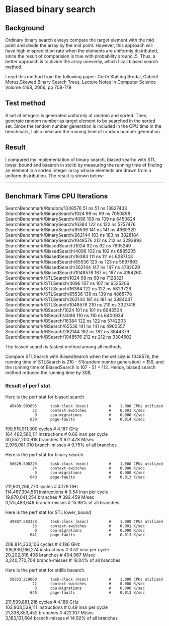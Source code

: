 # Biased binary search
## Background
Ordinary binary search always compare the target element with the mid point
and divide the array by the mid point. However, this approach will have high
misprediction rate when the elements are uniformly distributed, since the
result of comparision is true with probability around .5. Thus, a better
approach is to divide the array unevenly, which I call biased search method.

I read this method from the following paper:
Gerth Stølting Brodal, Gabriel Moruz,Skewed Binary Search Trees,
Lecture Notes in Computer Science Volume 4168, 2006, pp 708-719

## Test method
A set of integers is generated uniformly at random and sorted. Then, generate
random number as target element to be searched in the sorted set. Since the
random number generation is included in the CPU time in the benchmark, I also
measure the running time of random number generation.

## Result
I compared my implementation of binary search, biased searhc with STL
lower\_bound and bsearch in stdlib by measuring the running time of finding
an element in a sorted integer array whose elements are drawn from a uniform
distribution. The result is shown below:

----------------------------------------------------------------------------
Benchmark                                     Time           CPU Iterations
----------------------------------------------------------------------------
SearchBenchmark/Random/1048576               51 ns         51 ns   13827433
SearchBenchmark/BinarySearch/1024            99 ns         99 ns    7050898
SearchBenchmark/BinarySearch/4096           109 ns        109 ns    6450624
SearchBenchmark/BinarySearch/16384          122 ns        122 ns    5757476
SearchBenchmark/BinarySearch/65536          141 ns        141 ns    4960329
SearchBenchmark/BinarySearch/262144         183 ns        183 ns    3828184
SearchBenchmark/BinarySearch/1048576        212 ns        212 ns    3293893
SearchBenchmark/BiasedSearch/1024            92 ns         92 ns    7605249
SearchBenchmark/BiasedSearch/4096           102 ns        102 ns    6885205
SearchBenchmark/BiasedSearch/16384          111 ns        111 ns    6287143
SearchBenchmark/BiasedSearch/65536          123 ns        123 ns    5697893
SearchBenchmark/BiasedSearch/262144         147 ns        147 ns    4782029
SearchBenchmark/BiasedSearch/1048576        167 ns        167 ns    4184260
SearchBenchmark/STLSearch/1024               98 ns         98 ns    7128321
SearchBenchmark/STLSearch/4096              107 ns        107 ns    6525206
SearchBenchmark/STLSearch/16384             122 ns        122 ns    5823726
SearchBenchmark/STLSearch/65536             139 ns        139 ns    4865778
SearchBenchmark/STLSearch/262144            181 ns        181 ns    3884047
SearchBenchmark/STLSearch/1048576           210 ns        210 ns    3327416
SearchBenchmark/BSearch/1024                101 ns        101 ns    6943504
SearchBenchmark/BSearch/4096                110 ns        110 ns    6400934
SearchBenchmark/BSearch/16384               122 ns        122 ns    5742203
SearchBenchmark/BSearch/65536               141 ns        141 ns    4960557
SearchBenchmark/BSearch/262144              182 ns        182 ns    3844379
SearchBenchmark/BSearch/1048576             212 ns        212 ns    3304502

The biased search is fastest method among all methods.

Compare STLSearch with BiasedSearch when the set size is 1048576, the running
time of STLSearch is 210 - 51(random numbe generation) = 159, and the running
time of BiasedSearch is 167 - 51 = 112. Hence, biased search method reduced
the running time by 30$.

### Result of perf stat
Here is the perf stat for biased search

      45499.903695      task-clock (msec)         #    1.000 CPUs utilized          
                32      context-switches          #    0.001 K/sec                  
                 0      cpu-migrations            #    0.000 K/sec                  
               639      page-faults               #    0.014 K/sec                  
   190,515,911,300      cycles                    #    4.187 GHz                    
   164,462,580,111      instructions              #    0.86  insn per cycle         
    30,552,200,918      branches                  #  671.478 M/sec                  
     2,978,081,010      branch-misses             #    9.75% of all branches 

Here is the perf stat for binary search

      50629.590220      task-clock (msec)         #    1.000 CPUs utilized          
                24      context-switches          #    0.000 K/sec                  
                 0      cpu-migrations            #    0.000 K/sec                  
               640      page-faults               #    0.013 K/sec                  
   211,601,286,770      cycles                    #    4.179 GHz                    
   114,467,394,551      instructions              #    0.54  insn per cycle         
    19,870,041,254      branches                  #  392.459 M/sec                  
     3,175,483,649      branch-misses             #   15.98% of all branches        

Here is the perf stat for STL lower\_bound

      49887.583328      task-clock (msec)         #    1.000 CPUs utilized          
                33      context-switches          #    0.001 K/sec                  
                 0      cpu-migrations            #    0.000 K/sec                  
               641      page-faults               #    0.013 K/sec                  
   208,814,333,106      cycles                    #    4.186 GHz                    
   108,836,166,274      instructions              #    0.52  insn per cycle         
    20,202,816,406      branches                  #  404.967 M/sec                  
     3,240,770,704      branch-misses             #   16.04% of all branches      

Here is the perf stat for stdlib bsearch

      50553.219060      task-clock (msec)         #    1.000 CPUs utilized          
                22      context-switches          #    0.000 K/sec                  
                 0      cpu-migrations            #    0.000 K/sec                  
               640      page-faults               #    0.013 K/sec                  
   211,599,881,216      cycles                    #    4.186 GHz                    
   103,908,539,111      instructions              #    0.49  insn per cycle         
    21,338,853,452      branches                  #  422.107 M/sec                  
     3,183,131,604      branch-misses             #   14.92% of all branches        

